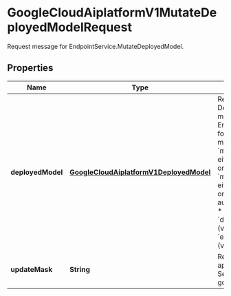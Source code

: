 

# GoogleCloudAiplatformV1MutateDeployedModelRequest

Request message for EndpointService.MutateDeployedModel.

## Properties

| Name | Type | Description | Notes |
|------------ | ------------- | ------------- | -------------|
|**deployedModel** | [**GoogleCloudAiplatformV1DeployedModel**](GoogleCloudAiplatformV1DeployedModel.md) | Required. The DeployedModel to be mutated within the Endpoint. Only the following fields can be mutated: * &#x60;min_replica_count&#x60; in either DedicatedResources or AutomaticResources * &#x60;max_replica_count&#x60; in either DedicatedResources or AutomaticResources * autoscaling_metric_specs * &#x60;disable_container_logging&#x60; (v1 only) * &#x60;enable_container_logging&#x60; (v1beta1 only) |  [optional] |
|**updateMask** | **String** | Required. The update mask applies to the resource. See google.protobuf.FieldMask. |  [optional] |



